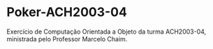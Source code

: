 # Poker-ACH2003-04
Exercício de Computação Orientada a Objeto da turma ACH2003-04, ministrada pelo Professor Marcelo Chaim.

